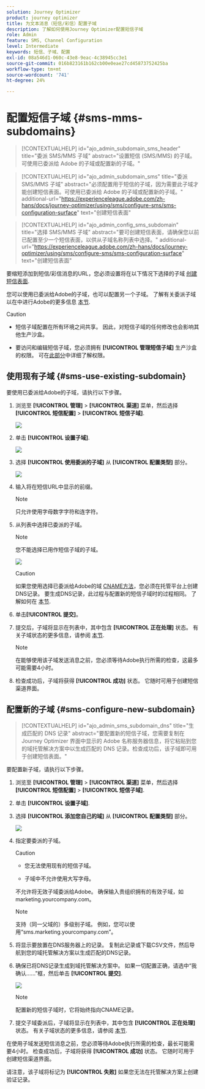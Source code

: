 ```yaml
---
solution: Journey Optimizer
product: journey optimizer
title: 为文本消息（短信/彩信）配置子域
description: 了解如何使用Journey Optimizer配置短信子域
role: Admin
feature: SMS, Channel Configuration
level: Intermediate
keywords: 短信、子域、配置
exl-id: 08a546d1-060c-43e8-9eac-4c38945cc3e1
source-git-commit: 016b823161b162cb00e0eae27cd45873752425ba
workflow-type: tm+mt
source-wordcount: '741'
ht-degree: 24%

---
```


# 配置短信子域 {#sms-mms-subdomains}

>[!CONTEXTUALHELP]
>id="ajo_admin_subdomain_sms_header"
>title="委派 SMS/MMS 子域"
>abstract="设置短信 (SMS/MMS) 的子域。可使用已委派给 Adobe 的子域或配置新的子域。"

>[!CONTEXTUALHELP]
>id="ajo_admin_subdomain_sms"
>title="委派 SMS/MMS 子域"
>abstract="必须配置用于短信的子域，因为需要此子域才能创建短信表面。可使用已委派给 Adobe 的子域或配置新的子域。"
>additional-url="https://experienceleague.adobe.com/zh-hans/docs/journey-optimizer/using/sms/configure-sms/sms-configuration-surface" text="创建短信表面"

>[!CONTEXTUALHELP]
>id="ajo_admin_config_sms_subdomain"
>title="选择 SMS/MMS 子域"
>abstract="要可创建短信表面，请确保您以前已配置至少一个短信表面，以供从子域名称列表中选择。"
>additional-url="https://experienceleague.adobe.com/zh-hans/docs/journey-optimizer/using/sms/configure-sms/sms-configuration-surface" text="创建短信表面"

要缩短添加到短信/彩信消息的URL，您必须设置将在以下情况下选择的子域 [创建短信表面](sms-configuration.md#message-preset-sms).

您可以使用已委派给Adobe的子域，也可以配置另一个子域。 了解有关委派子域以在中进行Adobe的更多信息 [本节](../configuration/delegate-subdomain.md).

>[!CAUTION]
>
>* 短信子域配置在所有环境之间共享。 因此，对短信子域的任何修改也会影响其他生产沙盒。
>
>* 要访问和编辑短信子域，您必须拥有 **[!UICONTROL 管理短信子域]** 生产沙盒的权限。 可在[此部分](../administration/high-low-permissions.md)中详细了解权限。
>

## 使用现有子域 {#sms-use-existing-subdomain}

要使用已委派给Adobe的子域，请执行以下步骤。

1. 浏览至 **[!UICONTROL 管理]** > **[!UICONTROL 渠道]** 菜单，然后选择 **[!UICONTROL 短信配置]** > **[!UICONTROL 短信子域]**.

   ![](assets/sms_access-subdomains.png)

1. 单击 **[!UICONTROL 设置子域]**.

   ![](assets/sms_set-up-subdomain.png)

1. 选择 **[!UICONTROL 使用委派的子域]** 从 **[!UICONTROL 配置类型]** 部分。

   ![](assets/sms_use-delegated-subdomain.png)

1. 输入将在短信URL中显示的前缀。

   >[!NOTE]
   >
   >只允许使用字母数字字符和连字符。

1. 从列表中选择已委派的子域。

   >[!NOTE]
   >
   >您不能选择已用作短信子域的子域。

   <!--Capital letters are not allowed in subdomains. TBC by PM-->

   ![](assets/sms_prefix-and-subdomain.png)

   <!--Note that you cannot use multiple delegated subdomains of the same parent domain. For example, if 'marketing1.yourcompany.com' is already delegated to Adobe for your SMS messages, you will not be able to use 'marketing2.yourcompany.com'. However, multi-level subdomains being supported for SMS, you may proceed using a subdomain of 'marketing1.yourcompany.com' (such as 'email.marketing1.yourcompany.com'), or a different parent domain.-->

   >[!CAUTION]
   >
   >如果您使用选择已委派给Adobe的域 [CNAME方法](../configuration/delegate-subdomain.md#cname-subdomain-delegation)，您必须在托管平台上创建DNS记录。 要生成DNS记录，此过程与配置新的短信子域时的过程相同。 了解如何在 [本节](#sms-configure-new-subdomain).

1. 单击&#x200B;**[!UICONTROL 提交]**。

1. 提交后，子域将显示在列表中，其中包含 **[!UICONTROL 正在处理]** 状态。 有关子域状态的更多信息，请参阅 [本节](../configuration/about-subdomain-delegation.md#access-delegated-subdomains).<!--Same statuses?-->

   >[!NOTE]
   >
   >在能够使用该子域发送消息之前，您必须等待Adobe执行所需的检查，这最多可能需要4小时。<!--Learn more in [this section](delegate-subdomain.md#subdomain-validation).-->

1. 检查成功后，子域将获得 **[!UICONTROL 成功]** 状态。 它随时可用于创建短信渠道界面。

## 配置新的子域 {#sms-configure-new-subdomain}

>[!CONTEXTUALHELP]
>id="ajo_admin_sms_subdomain_dns"
>title="生成匹配的 DNS 记录"
>abstract="要配置新的短信子域，您需要复制在 Journey Optimizer 界面中显示的 Adobe 名称服务器信息，将它粘贴到您的域托管解决方案中以生成匹配的 DNS 记录。检查成功后，该子域即可用于创建短信表面。"

要配置新子域，请执行以下步骤。

1. 浏览至 **[!UICONTROL 管理]** > **[!UICONTROL 渠道]** 菜单，然后选择 **[!UICONTROL 短信配置]** > **[!UICONTROL 短信子域]**.

1. 单击 **[!UICONTROL 设置子域]**.

1. 选择 **[!UICONTROL 添加您自己的域]** 从 **[!UICONTROL 配置类型]** 部分。

   ![](assets/sms_add-your-own-subdomain.png)

1. 指定要委派的子域。

   >[!CAUTION]
   >
   >* 您无法使用现有的短信子域。
   >
   >* 子域中不允许使用大写字母。

   不允许将无效子域委派给Adobe。 确保输入贵组织拥有的有效子域，如marketing.yourcompany.com。

   >[!NOTE]
   >
   >支持（同一父域的）多级别子域。 例如，您可以使用“sms.marketing.yourcompany.com”。

1. 将显示要放置在DNS服务器上的记录。 复制此记录或下载CSV文件，然后导航到您的域托管解决方案以生成匹配的DNS记录。

1. 确保已将DNS记录生成到域托管解决方案中。 如果一切配置正确，请选中“我确认……”框，然后单击 **[!UICONTROL 提交]**.

   ![](assets/sms_add-your-own-subdomain-confirm.png)

   >[!NOTE]
   >
   >配置新的短信子域时，它将始终指向CNAME记录。

1. 提交子域委派后，子域将显示在列表中，其中包含 **[!UICONTROL 正在处理]** 状态。 有关子域状态的更多信息，请参阅 [本节](../configuration/about-subdomain-delegation.md#access-delegated-subdomains).<!--Same statuses?-->

在使用子域发送短信消息之前，您必须等待Adobe执行所需的检查，最长可能需要4小时。<!--Learn more in [this section](#subdomain-validation).--> 检查成功后，子域将获得 **[!UICONTROL 成功]** 状态。 它随时可用于创建短信渠道界面。

请注意，该子域将标记为 **[!UICONTROL 失败]** 如果您无法在托管解决方案上创建验证记录。
